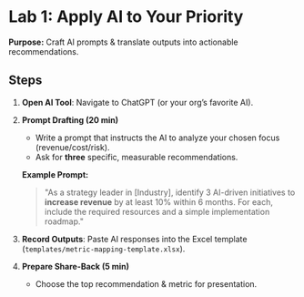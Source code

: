 # Lab 1: Apply AI to Your Priority

**Purpose:** Craft AI prompts & translate outputs into actionable recommendations.

## Steps

1.  **Open AI Tool**: Navigate to ChatGPT (or your org’s favorite AI).
2.  **Prompt Drafting (20 min)**
    *   Write a prompt that instructs the AI to analyze your chosen focus (revenue/cost/risk).
    *   Ask for **three** specific, measurable recommendations.

    **Example Prompt:**
    > "As a strategy leader in [Industry], identify 3 AI-driven initiatives to **increase revenue** by at least 10% within 6 months. For each, include the required resources and a simple implementation roadmap."

3.  **Record Outputs**: Paste AI responses into the Excel template (`templates/metric-mapping-template.xlsx`).

5.  **Prepare Share-Back (5 min)**
    *   Choose the top recommendation & metric for presentation.